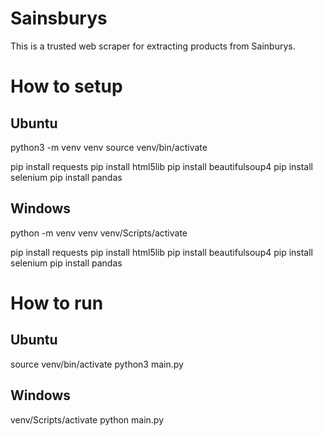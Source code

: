 # Sainsburys

This is a trusted web scraper for extracting products from Sainburys.

# How to setup

## Ubuntu

python3 -m venv venv
source venv/bin/activate

pip install requests
pip install html5lib
pip install beautifulsoup4
pip install selenium
pip install pandas

## Windows

python -m venv venv
venv/Scripts/activate

pip install requests
pip install html5lib
pip install beautifulsoup4
pip install selenium
pip install pandas

# How to run

## Ubuntu

source venv/bin/activate
python3 main.py

## Windows

venv/Scripts/activate
python main.py
